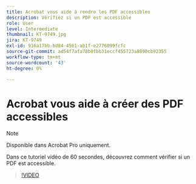 ```yaml
---
title: Acrobat vous aide à rendre les PDF accessibles
description: Vérifiez si un PDF est accessible
role: User
level: Intermediate
thumbnail: KT-9749.jpg
jira: KT-9749
exl-id: 916a17bb-bd84-4561-ab1f-e2776099fcfc
source-git-commit: ad54f7afa78b0fbb31eccf455723a8890cb92355
workflow-type: tm+mt
source-wordcount: '43'
ht-degree: 0%

---
```


# Acrobat vous aide à créer des PDF accessibles

>[!NOTE]
>
>Disponible dans Acrobat Pro uniquement.

Dans ce tutoriel vidéo de 60 secondes, découvrez comment vérifier si un PDF est accessible.

>[!VIDEO](https://video.tv.adobe.com/v/340076?quality=12&learn=on&hidetitle=true)
